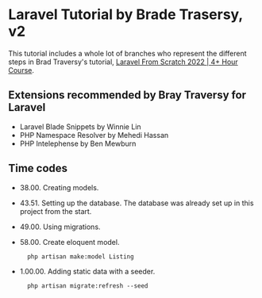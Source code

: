 # Laravel Tutorial by Brade Trasersy, v2

This tutorial includes a whole lot of branches who represent the different steps in Brad Traversy's tutorial, [Laravel From Scratch 2022 | 4+ Hour Course](https://www.youtube.com/watch?v=MYyJ4PuL4pY).

## Extensions recommended by Bray Traversy for Laravel

- Laravel Blade Snippets by Winnie Lin
- PHP Namespace Resolver by Mehedi Hassan
- PHP Intelephense by Ben Mewburn

## Time codes

- 38.00. Creating models.
- 43.51. Setting up the database. The database was already set up in this project from the start.
- 49.00. Using migrations.
- 58.00. Create eloquent model.

        php artisan make:model Listing

- 1.00.00. Adding static data with a seeder.

        php artisan migrate:refresh --seed